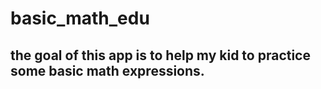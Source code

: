 # basic_math_edu
## the goal of this app is to help my kid to practice some basic math expressions.
